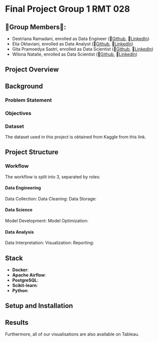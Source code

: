# Final Project Group 1 RMT 028

## 🚨Group Members🚨:
- Destriana Ramadani, enrolled as Data Engineer (📝[Github](), 📧[LinkedIn](https://www.linkedin.com/in/destriana-ramadani-6425aa284/))
- Elia Oktaviani, enrolled as Data Analyst (📝[Github](https://github.com/eliaoktavn), 📧[LinkedIn](https://www.linkedin.com/in/elia-oktaviani/))
- Gita Pramoedya Sastri, enrolled as Data Scientist (📝[Github](https://github.com/gitasastri), 📧[LinkedIn](https://www.linkedin.com/in/gita-pramoedya-sastri/))
- Wilona Natalie, enrolled as Data Scientist (📝[Github](), 📧[LinkedIn](https://www.linkedin.com/in/wilonatalie/))

## Project Overview


## Background
### Problem Statement

### Objectives

### Dataset
The dataset used in this project is obtained from Kaggle from this link.

## Project Structure
### Workflow
The workflow is split into 3, separated by roles:

#### Data Engineering
Data Collection: 
Data Cleaning: 
Data Storage: 
#### Data Science
Model Development:
Model Optimization: 
#### Data Analysis
Data Interpretation: 
Visualization: 
Reporting: 

## Stack
- **Docker**: 
- **Apache Airflow**:
- **PostgreSQL**: 
- **Scikit-learn**: 
- **Python**: 

## Setup and Installation

## Results
Furthermore, all of our visualisations are also available on Tableau.




